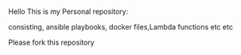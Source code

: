 Hello This is my Personal repository:

consisting, ansible playbooks, docker files,Lambda functions etc etc

Please fork this repository
